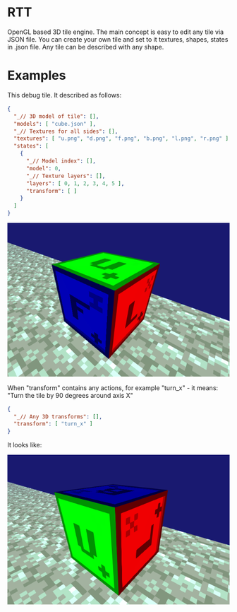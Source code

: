 # RTT

OpenGL based 3D tile engine. The main concept is easy to edit any tile via JSON file. You can create your own tile and set to it textures, shapes, states in .json file.
Any tile can be described with any shape.

# Examples
This debug tile. It described as follows:
```json
{
  "_// 3D model of tile": [],
  "models": [ "cube.json" ],
  "_// Textures for all sides": [],
  "textures": [ "u.png", "d.png", "f.png", "b.png", "l.png", "r.png" ],
  "states": [
    {
      "_// Model index": [],
      "model": 0,
      "_// Texture layers": [],
      "layers": [ 0, 1, 2, 3, 4, 5 ],
      "transform": [ ]
    }
  ]
}
```
![screenshot](tile1.png)

When "transform" contains any actions, for example "turn_x" - it means: "Turn the tile by 90 degrees around axis X"
```json
{
  "_// Any 3D transforms": [],
  "transform": [ "turn_x" ]
}
```
It looks like:

![screenshot](tile2.png)

